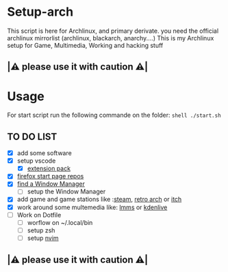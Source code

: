 # Setup-arch

This script is here for Archlinux, and primary derivate.
you need the official archlinux mirrorlist (archlinux, blackarch, anarchy....)
This is my Archlinux setup for Game, Multimedia, Working and hacking stuff

## |:warning: please use it with caution :warning:|

# Usage
For start script run the following commande on the folder: ```shell ./start.sh```


## TO DO LIST 

- [X] add some software
- [X] setup vscode
  - [X] [extension pack](https://github.com/OppaiWeeb/OppaiPack) 
- [X] [firefox start page repos](https://github.com/alecromski/start-page)
- [X] [find a Window Manager](https://i3wm.org)
	- [ ] setup the Window Manager
- [X] add game and game stations like :[steam](https://store.steampowered.com/), [retro arch](https://www.retroarch.com/) or [itch](itch.io)
- [X] work around some multemedia like: [lmms](lmms.io) or [kdenlive](kdenlive.org)
- [ ] Work on Dotfile
	- [ ] worflow on ~/.local/bin
	- [ ] setup zsh
	- [ ] setup [nvim](https://neovim.io)

## |:warning: please use it with caution :warning:|
